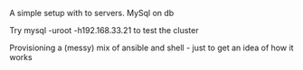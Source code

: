 A simple setup with to servers. MySql on db

Try
 mysql -uroot -h192.168.33.21
to test the cluster

Provisioning a (messy) mix of ansible and shell - just to get an idea of how it works
